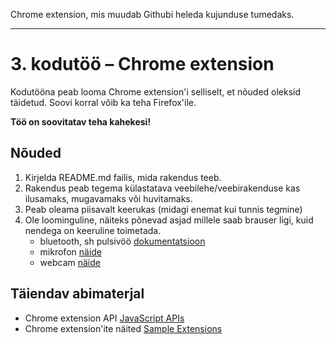 Chrome extension, mis muudab Githubi heleda kujunduse tumedaks.

_________________________________________________________________

# 3. kodutöö – Chrome extension

Kodutööna peab looma Chrome extension'i selliselt, et nõuded oleksid täidetud. Soovi korral võib ka teha Firefox'ile.

**Töö on soovitatav teha kahekesi!**

## Nõuded

1. Kirjelda README.md failis, mida rakendus teeb. 
1. Rakendus peab tegema külastatava veebilehe/veebirakenduse kas ilusamaks, mugavamaks või huvitamaks.
1. Peab oleama piisavalt keerukas (midagi enemat kui tunnis tegmine)
1. Ole loominguline, näiteks põnevad asjad millele saab brauser ligi, kuid nendega on keeruline toimetada.
    - bluetooth, sh pulsivöö [dokumentatsioon](https://developers.google.com/web/updates/2015/07/interact-with-ble-devices-on-the-web)
    - mikrofon [näide](https://www.talater.com/annyang/)
    - webcam [näide](https://revealjs.herokuapp.com/#/0/1)

## Täiendav abimaterjal

* Chrome extension API [JavaScript APIs](https://developer.chrome.com/extensions/api_index/)
* Chrome extension'ite näited [Sample Extensions](https://developer.chrome.com/extensions/samples/)
